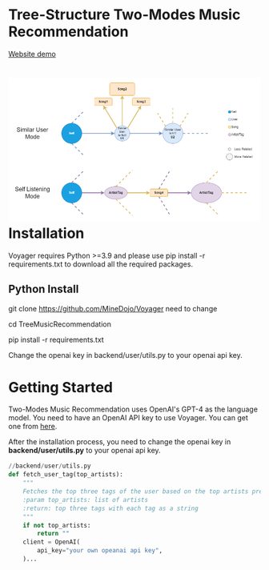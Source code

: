 # Tree-Structure Two-Modes Music Recommendation
[Website demo](http://52.91.131.179)


![alt text](Images/TreeMusicRecommendation_structure_v1_white.png)
Installation
============
Voyager requires Python >=3.9 and please use pip install -r requirements.txt to download all the required packages.

Python Install
--------------
git clone https://github.com/MineDojo/Voyager need to change

cd TreeMusicRecommendation

pip install -r requirements.txt

Change the openai key in backend/user/utils.py to your openai api key.




Getting Started
===============
Two-Modes Music Recommendation uses OpenAI's GPT-4 as the language model. You need to have an OpenAI API key to use Voyager. You
can get one from <a href="https://platform.openai.com/api-keys">here</a>.

After the installation process, you need to change the openai key in **backend/user/utils.py** to your openai api key.
```python
//backend/user/utils.py
def fetch_user_tag(top_artists):
    """
    Fetches the top three tags of the user based on the top artists preference of a user
    :param top_artists: list of artists
    :return: top three tags with each tag as a string
    """
    if not top_artists:
        return ""
    client = OpenAI(
        api_key="your own opeanai api key",
    )...

